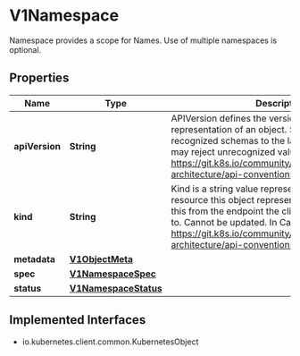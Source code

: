 

# V1Namespace

Namespace provides a scope for Names. Use of multiple namespaces is optional.
## Properties

Name | Type | Description | Notes
------------ | ------------- | ------------- | -------------
**apiVersion** | **String** | APIVersion defines the versioned schema of this representation of an object. Servers should convert recognized schemas to the latest internal value, and may reject unrecognized values. More info: https://git.k8s.io/community/contributors/devel/sig-architecture/api-conventions.md#resources |  [optional]
**kind** | **String** | Kind is a string value representing the REST resource this object represents. Servers may infer this from the endpoint the client submits requests to. Cannot be updated. In CamelCase. More info: https://git.k8s.io/community/contributors/devel/sig-architecture/api-conventions.md#types-kinds |  [optional]
**metadata** | [**V1ObjectMeta**](V1ObjectMeta.md) |  |  [optional]
**spec** | [**V1NamespaceSpec**](V1NamespaceSpec.md) |  |  [optional]
**status** | [**V1NamespaceStatus**](V1NamespaceStatus.md) |  |  [optional]


## Implemented Interfaces

* io.kubernetes.client.common.KubernetesObject


